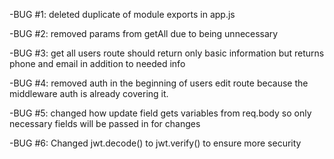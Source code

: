 -BUG #1: deleted duplicate of module exports in app.js

-BUG #2: removed params from getAll due to being unnecessary

-BUG #3: get all users route should return only basic information but returns phone and email in addition to needed info

-BUG #4: removed auth in the beginning of users edit route because the middleware auth is already covering it.

-BUG #5: changed how update field gets variables from req.body so only necessary fields will be passed in for changes

-BUG #6: Changed jwt.decode() to jwt.verify() to ensure more security
